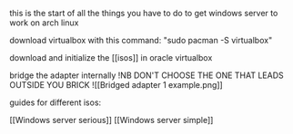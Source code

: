 this is the start of all the things you have to do to get windows server to work on arch linux

download virtualbox with this command: "sudo pacman -S virtualbox"

download and initialize the [[isos]] in oracle virtualbox

bridge the adapter internally 
!NB DON'T CHOOSE THE ONE THAT LEADS OUTSIDE YOU BRICK
![[Bridged adapter 1 example.png]]

guides for different isos:

[[Windows server serious]]
[[Windows server simple]]
